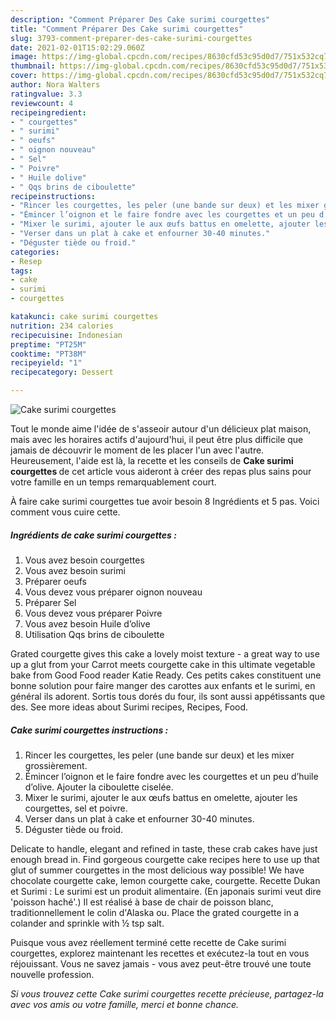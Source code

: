 ```yaml
---
description: "Comment Préparer Des Cake surimi courgettes"
title: "Comment Préparer Des Cake surimi courgettes"
slug: 3793-comment-preparer-des-cake-surimi-courgettes
date: 2021-02-01T15:02:29.060Z
image: https://img-global.cpcdn.com/recipes/8630cfd53c95d0d7/751x532cq70/cake-surimi-courgettes-photo-principale-de-la-recette.jpg
thumbnail: https://img-global.cpcdn.com/recipes/8630cfd53c95d0d7/751x532cq70/cake-surimi-courgettes-photo-principale-de-la-recette.jpg
cover: https://img-global.cpcdn.com/recipes/8630cfd53c95d0d7/751x532cq70/cake-surimi-courgettes-photo-principale-de-la-recette.jpg
author: Nora Walters
ratingvalue: 3.3
reviewcount: 4
recipeingredient:
- " courgettes"
- " surimi"
- " oeufs"
- " oignon nouveau"
- " Sel"
- " Poivre"
- " Huile dolive"
- " Qqs brins de ciboulette"
recipeinstructions:
- "Rincer les courgettes, les peler (une bande sur deux) et les mixer grossièrement."
- "Émincer l’oignon et le faire fondre avec les courgettes et un peu d’huile d’olive. Ajouter la ciboulette ciselée."
- "Mixer le surimi, ajouter le aux œufs battus en omelette, ajouter les courgettes, sel et poivre."
- "Verser dans un plat à cake et enfourner 30-40 minutes."
- "Déguster tiède ou froid."
categories:
- Resep
tags:
- cake
- surimi
- courgettes

katakunci: cake surimi courgettes 
nutrition: 234 calories
recipecuisine: Indonesian
preptime: "PT25M"
cooktime: "PT38M"
recipeyield: "1"
recipecategory: Dessert

---
```



![Cake surimi courgettes](https://img-global.cpcdn.com/recipes/8630cfd53c95d0d7/751x532cq70/cake-surimi-courgettes-photo-principale-de-la-recette.jpg)

Tout le monde aime l'idée de s'asseoir autour d'un délicieux plat maison, mais avec les horaires actifs d'aujourd'hui, il peut être plus difficile que jamais de découvrir le moment de les placer l'un avec l'autre. Heureusement, l'aide est là, la recette et les conseils de <strong> Cake surimi courgettes </strong> de cet article vous aideront à créer des repas plus sains pour votre famille en un temps remarquablement court.

<!--inarticleads1-->

À faire cake surimi courgettes tue avoir besoin 8 Ingrédients et 5 pas. Voici comment vous cuire cette.

##### Ingrédients de cake surimi courgettes :

1. Vous avez besoin  courgettes
1. Vous avez besoin  surimi
1. Préparer  oeufs
1. Vous devez vous préparer  oignon nouveau
1. Préparer  Sel
1. Vous devez vous préparer  Poivre
1. Vous avez besoin  Huile d’olive
1. Utilisation  Qqs brins de ciboulette


Grated courgette gives this cake a lovely moist texture - a great way to use up a glut from your Carrot meets courgette cake in this ultimate vegetable bake from Good Food reader Katie Ready. Ces petits cakes constituent une bonne solution pour faire manger des carottes aux enfants et le surimi, en général ils adorent. Sortis tous dorés du four, ils sont aussi appétissants que des. See more ideas about Surimi recipes, Recipes, Food. 

<!--inarticleads2-->

##### Cake surimi courgettes instructions :

1. Rincer les courgettes, les peler (une bande sur deux) et les mixer grossièrement.
1. Émincer l’oignon et le faire fondre avec les courgettes et un peu d’huile d’olive. Ajouter la ciboulette ciselée.
1. Mixer le surimi, ajouter le aux œufs battus en omelette, ajouter les courgettes, sel et poivre.
1. Verser dans un plat à cake et enfourner 30-40 minutes.
1. Déguster tiède ou froid.


Delicate to handle, elegant and refined in taste, these crab cakes have just enough bread in. Find gorgeous courgette cake recipes here to use up that glut of summer courgettes in the most delicious way possible! We have chocolate courgette cake, lemon courgette cake, courgette. Recette Dukan et Surimi : Le surimi est un produit alimentaire. (En japonais surimi veut dire &#39;poisson haché&#39;.) Il est réalisé à base de chair de poisson blanc, traditionnellement le colin d&#39;Alaska ou. Place the grated courgette in a colander and sprinkle with ½ tsp salt. 

<!--inarticleads1-->

<p>
Puisque vous avez réellement terminé cette recette de Cake surimi courgettes, explorez maintenant les recettes et exécutez-la tout en vous réjouissant. Vous ne savez jamais - vous avez peut-être trouvé une toute nouvelle profession.
</p>

<p>
<i>Si vous trouvez cette Cake surimi courgettes recette précieuse, partagez-la avec vos amis ou votre famille, merci et bonne chance.</i>
</p>
